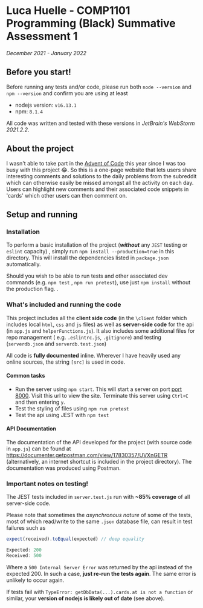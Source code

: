 # Luca Huelle - COMP1101 Programming (Black) Summative Assessment 1

_December 2021 - January 2022_

## Before you start!

Before running any tests and/or code, please run both `node --version` and `npm --version` and
confirm you are using at least

- nodejs version: `v16.13.1`
- npm: `8.1.4`

All code was written and tested with these versions in _JetBrain's WebStorm 2021.2.2_.

## About the project

I wasn't able to take part in the [Advent of Code](https://adventofcode.com/) this year since I was
too busy with this project 😂. So this is a one-page website that lets users share interesting
comments and solutions to the daily problems from the subreddit which can otherwise easily be missed
amongst all the activity on each day. Users can highlight new comments and their associated code
snippets in 'cards' which other users can then comment on.

## Setup and running

### Installation

To perform a basic installation of the project (**_without_** any `JEST` testing or `eslint`
capacity)
, simply run `npm install --production=true` in this directory. This will install the dependencies
listed in `package.json` automatically.

Should you wish to be able to run tests and other associated dev commands (e.g. `npm test`
, `npm run pretest`), use just `npm install` without the production flag. .

### What's included and running the code

This project includes all the **client side code** (in the `\client` folder which includes
local `html`, `css` and `js` files) as well as **server-side code** for the api (in `app.js`
and `helperFunctions.js`). It also includes some additional files for repo management (
e.g. `.eslintrc.js`, `.gitignore`) and testing (`serverdb.json` and `serverdb.test.json`)

All code is **fully documented** inline. Wherever I have heavily used any online sources, the
string `[src]` is used in code.

#### Common tasks

- Run the server using `npm start`. This will start a server on
  port [port 8000](http://localhost:8000/). Visit this url to view the site. Terminate this server
  using `Ctrl+C` and then entering `y`.
- Test the styling of files using `npm run pretest`
- Test the api using JEST with `npm test`

#### API Documentation

The documentation of the API developed for the project (with source code in `app.js`) can be found
at https://documenter.getpostman.com/view/17830357/UVXnGETR (alternatively, an internet shortcut is
included in the project directory). The documentation was produced using Postman.

### Important notes on testing!

The JEST tests included in `server.test.js` run with **~85% coverage** of all server-side code.

Please note that sometimes the _asynchronous nature_ of some of the tests, most of which read/write
to the same `.json` database file, can result in test failures such as

```js
expect(received).toEqual(expected) // deep equality

Expected: 200
Received: 500
```

Where a `500 Internal Server Error` was returned by the api instead of the expected 200. In such a
case, **just re-run the tests again**. The same error is unlikely to occur again.

If tests fail with `TypeError: getDbData(...).cards.at is not a function` or similar, your **version
of nodejs is likely out of date** (see above).
